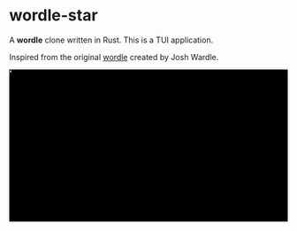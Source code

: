 # wordle-star
A **wordle** clone written in Rust.
This is a TUI application.

Inspired from the original [wordle](https://en.wikipedia.org/wiki/Wordle) created by Josh Wardle.

![Wordle-Demo](wordle-demo.gif)
